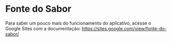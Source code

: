 # Fonte do Sabor
Para saber um pouco mais do funcionamento do aplicativo, acesse o Google Sites com a documentação: https://sites.google.com/view/fonte-do-sabor/